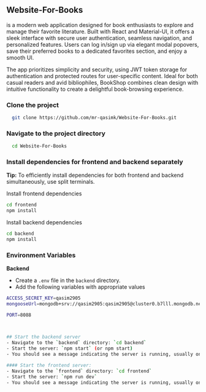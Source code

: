 
## Website-For-Books
is a modern web application designed for book enthusiasts to explore and manage their favorite literature. Built with React and Material-UI, it offers a sleek interface with secure user authentication, seamless navigation, and personalized features. Users can log in/sign up via elegant modal popovers, save their preferred books to a dedicated favorites section, and enjoy a smooth UI.

The app prioritizes simplicity and security, using JWT token storage for authentication and protected routes for user-specific content. Ideal for both casual readers and avid bibliophiles, BookShop combines clean design with intuitive functionality to create a delightful book-browsing experience.




### Clone the project

```bash
  git clone https://github.com/mr-qasimk/Website-For-Books.git
```

### Navigate to the project directory

```bash
  cd Website-For-Books
```

### Install dependencies for frontend and backend separately
**Tip:** To efficiently install dependencies for both frontend and backend simultaneously, use split terminals.

Install frontend dependencies
```bash
cd frontend
npm install
```

Install backend dependencies

```bash
cd backend
npm install
```
    
### Environment Variables
**Backend**
- Create a `.env` file in the `backend` directory.
- Add the following variables with appropriate values
```bash
ACCESS_SECRET_KEY=qasim2905
mongooseUrl=mongodb+srv://qasim2905:qasim2905@cluster0.b7lll.mongodb.net/?retryWrites=true&w=majority&appName=Cluster0

PORT=8088



## Start the backend server
- Navigate to the `backend` directory: `cd backend`
- Start the server: `npm start` (or npm start)
- You should see a message indicating the server is running, usually on port 8088.
     
#### Start the frontend server:
- Navigate to the `frontend` directory: `cd frontend`
- Start the server: `npm run dev`
- You should see a message indicating the server is running, usually on port 5173.
